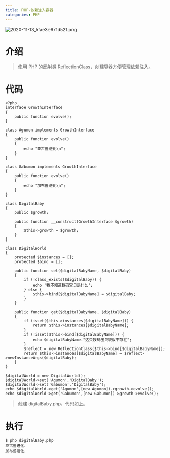 ```yaml
---
title: PHP-依赖注入容器
categories: PHP
---
```


![2020-11-13_5fae3e971d521.png](https://upload-images.jianshu.io/upload_images/15325592-4235978e3b9db610.png?imageMogr2/auto-orient/strip%7CimageView2/2/w/1240)
<!-- more -->

#  介绍

> 使用 PHP 的反射类 ReflectionClass，创建容器方便管理依赖注入。

#  代码

```
<?php
interface GrowthInterface
{
    public function evolve();
}

class Agumon implements GrowthInterface
{
    public function evolve()
    {
        echo "亚古兽进化\n";
    }
}

class Gabumon implements GrowthInterface
{
    public function evolve()
    {
        echo "加布兽进化\n";
    }
}

class DigitalBaby
{
    public $growth;
    
    public function __construct(GrowthInterface $growth)
    {
        $this->growth = $growth;
    }
}

class DigitalWorld
{
    protected $instances = [];
    protected $bind = [];
    
    public function set($digitalBabyName, $digitalBaby)
    {
        if (!class_exists($digitalBaby)) {
            echo '我不知道数码宝贝是什么';
        } else {
            $this->bind[$digitalBabyName] = $digitalBaby;
        }
    }

    public function get($digitalBabyName, $digitalBaby)
    {
        if (isset($this->instances[$digitalBabyName])) {
            return $this->instances[$digitalBabyName];
        }
        if (!isset($this->bind[$digitalBabyName])) {
            echo $digitalBabyName."这只数码宝贝貌似不存在";
        }
        $reflect = new ReflectionClass($this->bind[$digitalBabyName]);
        return $this->instances[$digitalBabyName] = $reflect->newInstanceArgs($digitalBaby);
    }
}

$digitalWorld = new DigitalWorld();
$digitalWorld->set('Agumon','DigitalBaby');
$digitalWorld->set('Gabumon','DigitalBaby');
echo $digitalWorld->get('Agumon',[new Agumon])->growth->evolve();
echo $digitalWorld->get('Gabumon',[new Gabumon])->growth->evolve();
```

> 创建 digitalBaby.php，代码如上。

#  执行

```
$ php digitalBaby.php
亚古兽进化
加布兽进化
```
